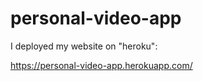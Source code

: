 # personal-video-app

I deployed my website on "heroku":

https://personal-video-app.herokuapp.com/
